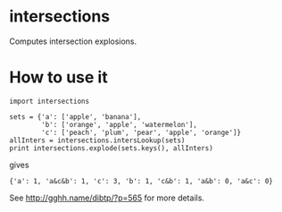 intersections
=============

Computes intersection explosions.

# How to use it

```
import intersections

sets = {'a': ['apple', 'banana'],
        'b': ['orange', 'apple', 'watermelon'],
        'c': ['peach', 'plum', 'pear', 'apple', 'orange']}
allInters = intersections.intersLookup(sets)
print intersections.explode(sets.keys(), allInters)
```
gives
```
{'a': 1, 'a&c&b': 1, 'c': 3, 'b': 1, 'c&b': 1, 'a&b': 0, 'a&c': 0}
```
See http://gghh.name/dibtp/?p=565 for more details.